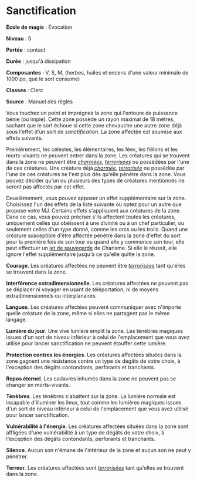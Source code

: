 # Sanctification

**École de magie** : Évocation

**Niveau** : 5

**Portée** : contact

**Durée** : jusqu'à dissipation

**Composantes** : V, S, M, (herbes, huiles et encens d'une valeur minimale de 1000 po, que le sort consume)

**Classes** : Clerc

**Source** : Manuel des règles

Vous touchez un point et imprégnez la zone qui l'entoure de puissance bénie (ou impie). Cette zone possède un rayon maximal de 18 mètres, sachant que le sort échoue si cette zone chevauche une autre zone déjà sous l'effet d'un sort de _sanctification_. La zone affectée est soumise aux effets suivants.

Premièrement, les célestes, les élémentaires, les fées, les fiélons et les morts-vivants ne peuvent entrer dans la zone. Les créatures qui se trouvent dans la zone ne peuvent être [_charmées_](/gerer-la-sante-du-personnage/#charme), [_terrorisées_](/gerer-la-sante-du-personnage/#terrorise) ou possédées par l'une de ces créatures. Une créature déjà [_charmée_](/gerer-la-sante-du-personnage/#charme), [_terrorisée_](/gerer-la-sante-du-personnage/#terrorise) ou possédée par l'une de ces créatures ne l'est plus dès qu'elle pénètre dans la zone. Vous pouvez décider qu'un ou plusieurs des types de créatures mentionnés ne seront pas affectés par cet effet.

Deuxièmement, vous pouvez apposer un effet supplémentaire sur la zone. Choisissez l'un des effets de la liste suivante ou optez pour un autre que propose votre MJ. Certains effets s'appliquent aux créatures de la zone. Dans ce cas, vous pouvez préciser s'ils affectent toutes les créatures, uniquement celles qui obéissent à une divinité ou à un chef particulier, ou seulement celles d'un type donné, comme les orcs ou les trolls. Quand une créature susceptible d'être affectée pénètre dans la zone d'effet du sort pour la première fois de son tour ou quand elle y commence son tour, elle peut effectuer un [jet de sauvegarde](/utiliser-les-caracteristiques/#jets-de-sauvegarde) de Charisme. Si elle le réussit, elle ignore l'effet supplémentaire jusqu'à ce qu'elle quitte la zone.

**Courage**. Les créatures affectées ne peuvent être [_terrorisées_](/gerer-la-sante-du-personnage/#terrorise) tant qu'elles se trouvent dans la zone.

**Interférence extradimensionnelle**. Les créatures affectées ne peuvent pas se déplacer ni voyager en usant de téléportation, ni de moyens extradimensionnels ou interplanaires.

**Langues**. Les créatures affectées peuvent communiquer avec n'importe quelle créature de la zone, même si elles ne partagent pas le même langage.

**Lumière du jour**. Une vive lumière emplit la zone. Les ténèbres magiques issues d'un sort de niveau inférieur à celui de l'emplacement que vous avez utilisé pour lancer sanctification ne peuvent étouffer cette lumière.

**Protection contres les énergies**. Les créatures affectées situées dans la zone gagnent une résistance contre un type de dégâts de votre choix, à l'exception des dégâts contondants, perforants et tranchants.

**Repos éternel**. Les cadavres inhumés dans la zone ne peuvent pas se changer en morts-vivants.

**Ténèbres**. Les ténèbres s'abattent sur la zone. La lumière normale est incapable d'illuminer les lieux, tout comme les lumières magiques issues d'un sort de niveau inférieur à celui de l'emplacement que vous avez utilisé pour lancer sanctification.

**Vulnérabilité à l'énergie**. Les créatures affectées situées dans la zone sont affligées d'une vulnérabilité à un type de dégâts de votre choix, à l'exception des dégâts contondants, perforants et tranchants.

**Silence**. Aucun son n'émane de l'intérieur de la zone et aucun son ne peut y pénétrer.

**Terreur**. Les créatures affectées sont [_terrorisées_](/gerer-la-sante-du-personnage/#terrorise) tant qu'elles se trouvent dans la zone.
